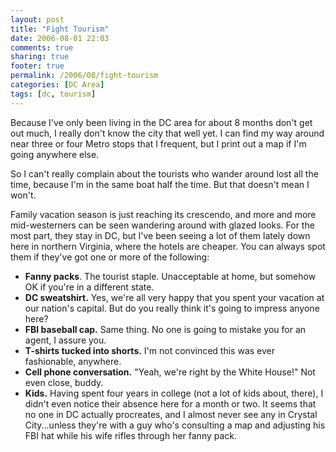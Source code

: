 ```yaml
---
layout: post
title: "Fight Tourism"
date: 2006-08-01 22:03
comments: true
sharing: true
footer: true
permalink: /2006/08/fight-tourism
categories: [DC Area]
tags: [dc, tourism]
---
```

<p>Because I've only been living in the DC area for about 8 months don't get out much, I really don't know the city that well yet.  I can find my way around near three or four Metro stops that I frequent, but I print out a map if I'm going anywhere else.</p>

<p>So I can't really complain about the tourists who wander around lost all the time, because I'm in the same boat half the time.  But that doesn't mean I won't.</p>

<p>Family vacation season is just reaching its crescendo, and more and more mid-westerners can be seen wandering around with glazed looks.  For the most part, they stay in DC, but I've been seeing a lot of them lately down here in northern Virginia, where the hotels are cheaper.  You can always spot them if they've got one or more of the following:</p>

<ul>
<li><b>Fanny packs</b>.  The tourist staple.  Unacceptable at home, but somehow OK if you're in a different state.</li>

<li><b>DC sweatshirt.</b>  Yes, we're all very happy that you spent your vacation at our nation's capital.  But do you really think it's going to impress anyone here?</li>

<li><b>FBI baseball cap.</b> Same thing.  No one is going to mistake you for an agent, I assure you.</li>

<li><b>T-shirts tucked into shorts.</b>  I'm not convinced this was ever fashionable, anywhere.</li>

<li><b>Cell phone conversation.</b>  "Yeah, we're right by the White House!"  Not even close, buddy.</li>

<li><b>Kids.</b>  Having spent four years in college (not a lot of kids about, there), I didn't even notice their absence here for a month or two.  It seems that no one in DC actually procreates, and I almost never see any in Crystal City...unless they're with a guy who's consulting a map and adjusting his FBI hat while his wife rifles through her fanny pack.</li>
</ul>
